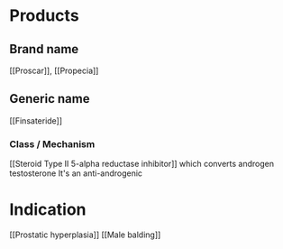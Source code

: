 # Products

## Brand name
[[Proscar]], [[Propecia]]

## Generic name
[[Finsateride]]

### Class / Mechanism
[[Steroid Type II 5-alpha reductase inhibitor]] which converts androgen testosterone
It's an anti-androgenic
# Indication
[[Prostatic hyperplasia]]
[[Male balding]]